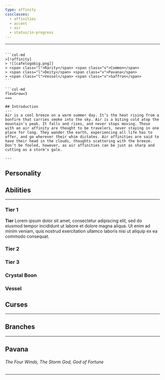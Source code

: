 ```yaml
---
type: affinity
cssclasses:
  - affinities
  - accent
  - air
  - status/in-progress
---
```


---

````col

```col-md
>[!affinity]
> ![[cafelogobig.png]]
> <span class="l">Rarity</span> <span class="v">Common</span> 
> <span class="l">Deity</span> <span class="v">Pavana</span>
> <span class="l">Vessel</span> <span class="v">Saffron</span>
```

```col-md
flexGrow=3
===

## Introduction
---
Air is a cool breeze on a warm summer day. It’s the heat rising from a bonfire that carries smoke into the sky. Air is a biting cold atop the mountain’s peak. It falls and rises, and never stops moving. Those with an air affinity are thought to be travelers, never staying in one place for long. They wander the earth, experiencing all life has to offer, and go wherever their whim dictates. Air affinities are said to have their head in the clouds, thoughts scattering with the breeze. Don’t be fooled, however, as air affinities can be just as sharp and cutting as a storm’s gale. 

---
````

## Personality

## Abilities 
---

### Tier 1

**Tier**
Lorem ipsum dolor sit amet, consectetur adipiscing elit, sed do eiusmod tempor incididunt ut labore et dolore magna aliqua. Ut enim ad minim veniam, quis nostrud exercitation ullamco laboris nisi ut aliquip ex ea commodo consequat. 

### Tier 2


### Tier 3


### Crystal Boon


### Vessel


## Curses
---

## Branches
---

## Pavana
######  The Four Winds, The Storm God, God of Fortune
----
